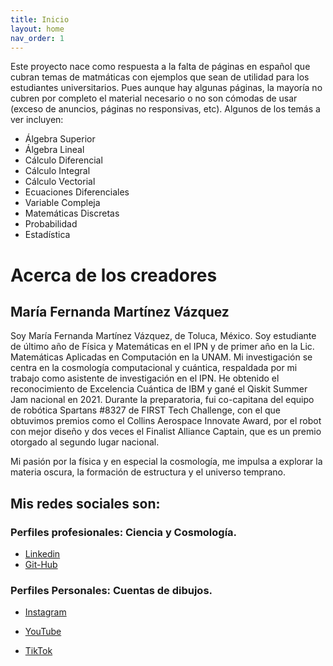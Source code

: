```yaml
---
title: Inicio
layout: home
nav_order: 1
---
```


Este proyecto nace como respuesta a la falta de páginas en español que cubran temas de matmáticas con ejemplos que sean de utilidad para los estudiantes universitarios. Pues aunque hay algunas páginas, la mayoría no cubren por completo el material necesario o no son cómodas de usar (exceso de anuncios, páginas no responsivas, etc). Algunos de los temás a ver incluyen:

- Álgebra Superior
- Álgebra Lineal
- Cálculo Diferencial
- Cálculo Integral
- Cálculo Vectorial
- Ecuaciones Diferenciales
- Variable Compleja
- Matemáticas Discretas
- Probabilidad
- Estadística


# Acerca de los creadores

## María Fernanda Martínez Vázquez

Soy María Fernanda Martínez Vázquez, de Toluca, México. Soy estudiante de último año de Física y Matemáticas en el IPN y de primer año en la Lic. Matemáticas Aplicadas en Computación en la UNAM. Mi investigación se centra en la cosmología computacional y cuántica, respaldada por mi trabajo como asistente de investigación en el IPN. He obtenido el reconocimiento de Excelencia Cuántica de IBM y gané el Qiskit Summer Jam nacional en 2021. Durante la preparatoria, fui co-capitana del equipo de robótica Spartans #8327 de FIRST Tech Challenge, con el que obtuvimos premios como el Collins Aerospace Innovate Award, por el robot con mejor diseño y dos veces el Finalist Alliance Captain, que es un premio otorgado al segundo lugar nacional.


Mi pasión por la física y en especial la cosmología, me impulsa a explorar la materia oscura, la formación de estructura y el universo temprano.

## Mis redes sociales son:

### Perfiles profesionales: Ciencia y Cosmología.
- [Linkedin](https://www.linkedin.com/in/maria-fernanda-martinez-vazquez/)
- [Git-Hub](https://github.com/Ferabyss)

### Perfiles Personales: Cuentas de dibujos.
- [Instagram](https://instagram.com/Ferabyss)
 
- [YouTube](https://youtube.com/@ferabyss)
 
- [TikTok](https://www.tiktok.com/@ferabyss)
 

 
